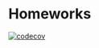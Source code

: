 # Homeworks
[![codecov](https://codecov.io/gh/Reb1azzze/Homeworks/branch/2k-164/graph/badge.svg?token=SA1X53T8BS)](https://codecov.io/gh/Reb1azzze/Homeworks)